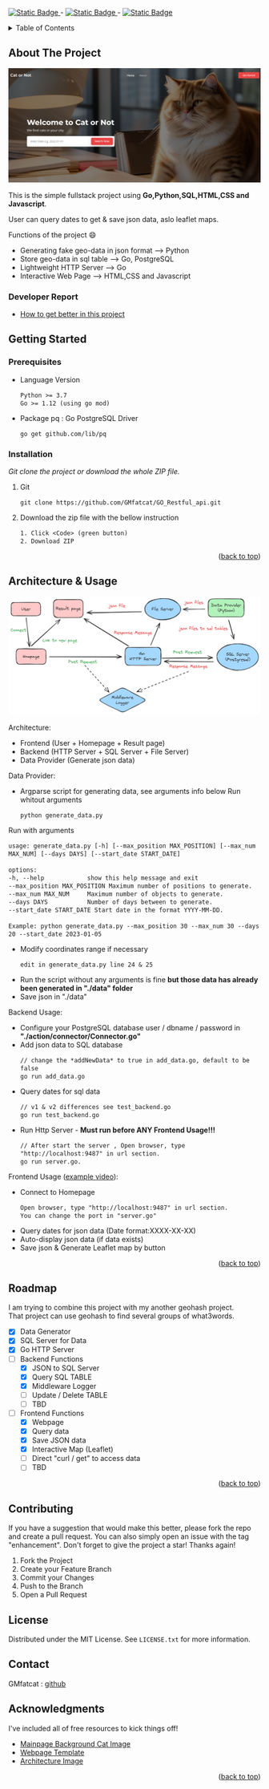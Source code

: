 <!--
*** Thanks for checking out the Best-README-Template. If you have a suggestion
*** that would make this better, please fork the repo and create a pull request
*** or simply open an issue with the tag "enhancement".
*** Don't forget to give the project a star!
*** Thanks again! Now go create something AMAZING! :D
-->

[![Static Badge](https://img.shields.io/badge/Python-3.10-green)
](https://www.python.org/)-
[![Static Badge](https://img.shields.io/badge/Go-1.19-green)
](https://go.dev/)-
[![Static Badge](https://img.shields.io/badge/PostgreSQL-16.1-green)
](https://www.postgresql.org/)

<!-- TABLE OF CONTENTS -->
<details>
  <summary>Table of Contents</summary>
  <ol>
    <li>
      <a href="#about-the-project">About The Project</a>
      <ul>
        <li><a href="#Developer Report">Developer Report</a></li>
      </ul>
    </li>
    <li>
      <a href="#getting-started">Getting Started</a>
      <ul>
        <li><a href="#prerequisites">Prerequisites</a></li>
        <li><a href="#installation">Installation</a></li>
      </ul>
    </li>
    <li><a href="#usage">Architecture & Usage</a></li>
    <li><a href="#roadmap">Roadmap</a></li>
    <li><a href="#contributing">Contributing</a></li>
    <li><a href="#license">License</a></li>
    <li><a href="#contact">Contact</a></li>
    <li><a href="#acknowledgments">Acknowledgments</a></li>
  </ol>
</details>



<!-- ABOUT THE PROJECT -->
## About The Project

![Main Page](/repo_img/mainpage.png)

This is the simple fullstack project using **Go,Python,SQL,HTML,CSS and Javascript**.
    
User can query dates to get & save json data, aslo leaflet maps.

Functions of the project :smile:
* Generating fake geo-data in json format --> Python
* Store geo-data in sql table --> Go, PostgreSQL
* Lightweight HTTP Server --> Go
* Interactive Web Page --> HTML,CSS and Javascript

### Developer Report

* [How to get better in this project](frontend/Readme.txt)

<!-- GETTING STARTED -->
## Getting Started

### Prerequisites

* Language Version
  ```
  Python >= 3.7
  Go >= 1.12 (using go mod)
  ```
* Package
pq : Go PostgreSQL Driver
  ```
  go get github.com/lib/pq
  ```

### Installation

_Git clone the project or download the whole ZIP file._

1. Git
   ```
   git clone https://github.com/GMfatcat/GO_Restful_api.git
   ```
2. Download the zip file with the bellow instruction
   ```
   1. Click <Code> (green button)
   2. Download ZIP
   ```

<p align="right">(<a href="#readme-top">back to top</a>)</p>

<!-- USAGE EXAMPLES -->
## Architecture & Usage

![Architecture](/repo_img/architecture.png)

Architecture:
* Frontend (User + Homepage + Result page)
* Backend (HTTP Server + SQL Server + File Server)
* Data Provider (Generate json data)

Data Provider:
* Argparse script for generating data, see arguments info below
Run whitout arguments
   ```
   python generate_data.py
   ```
Run with arguments
   ```
   usage: generate_data.py [-h] [--max_position MAX_POSITION] [--max_num MAX_NUM] [--days DAYS] [--start_date START_DATE]

   options:
  -h, --help            show this help message and exit
  --max_position MAX_POSITION Maximum number of positions to generate.
  --max_num MAX_NUM     Maximum number of objects to generate.
  --days DAYS           Number of days between to generate.
  --start_date START_DATE Start date in the format YYYY-MM-DD.

  Example: python generate_data.py --max_position 30 --max_num 30 --days 20 --start_date 2023-01-05
   ```
* Modify coordinates range if necessary
   ```
   edit in generate_data.py line 24 & 25
   ```
* Run the script without any arguments is fine **but those data has already been generated in "./data" folder**
* Save json in "./data"

Backend Usage:
* Configure your PostgreSQL database user / dbname / password in **"./action/connector/Connector.go"**
* Add json data to SQL database
   ```
   // change the *addNewData* to true in add_data.go, default to be false
   go run add_data.go
   ```
* Query dates for sql data
   ```
   // v1 & v2 differences see test_backend.go
   go run test_backend.go
   ```
* Run Http Server - **Must run before ANY Frontend Usage!!!**
   ```
   // After start the server , Open browser, type "http://localhost:9487" in url section.
   go run server.go.
   ```

Frontend Usage ([example video](https://youtu.be/cUN5b4UNa5A)):
* Connect to Homepage
   ```
   Open browser, type "http://localhost:9487" in url section.
   You can change the port in "server.go"
   ```
* Query dates for json data (Date format:XXXX-XX-XX)
* Auto-display json data (if data exists)
* Save json & Generate Leaflet map by button

<p align="right">(<a href="#readme-top">back to top</a>)</p>


<!-- ROADMAP -->
## Roadmap

I am trying to combine this project with my another geohash project.  
That project can use geohash to find several groups of what3words.  

- [x] Data Generator
- [x] SQL Server for Data
- [x] Go HTTP Server
- [ ] Backend Functions
    - [x] JSON to SQL Server
    - [x] Query SQL TABLE
    - [x] Middleware Logger
    - [ ] Update / Delete TABLE
    - [ ] TBD
- [ ] Frontend Functions
    - [x] Webpage
    - [x] Query data
    - [x] Save JSON data
    - [x] Interactive Map (Leaflet)
    - [ ] Direct "curl / get" to access data
    - [ ] TBD

<p align="right">(<a href="#readme-top">back to top</a>)</p>

<!-- CONTRIBUTING -->
## Contributing

If you have a suggestion that would make this better, please fork the repo and create a pull request. You can also simply open an issue with the tag "enhancement".
Don't forget to give the project a star! Thanks again!

1. Fork the Project
2. Create your Feature Branch
3. Commit your Changes
4. Push to the Branch
5. Open a Pull Request

<!-- LICENSE -->
## License

Distributed under the MIT License. See `LICENSE.txt` for more information.

<!-- CONTACT -->
## Contact

GMfatcat : [github](https://github.com/GMfatcat)

<!-- ACKNOWLEDGMENTS -->
## Acknowledgments

I've included all of free resources to kick things off!

* [Mainpage Background Cat Image](https://playgroundai.com/)
* [Webpage Template](https://bootstrapmade.com/append-bootstrap-website-template/)
* [Architecture Image](https://excalidraw.com/)

<p align="right">(<a href="#readme-top">back to top</a>)</p>